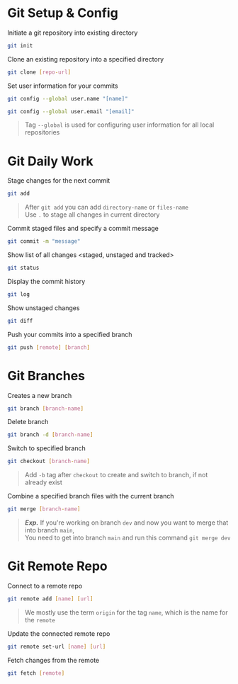 # Git Setup & Config

Initiate a git repository into existing directory

```sh
git init
```

Clone an existing repository into a specified directory

```sh
git clone [repo-url]
```

Set user information for your commits 

```sh
git config --global user.name "[name]"

git config --global user.email "[email]"
```
> Tag `--global` is used for configuring user information for all local repositories

# Git Daily Work

Stage changes for the next commit 

```sh
git add 
```

> After `git add` you can add ``directory-name`` or `files-name` \
> Use `.` to stage all changes in current directory

Commit staged files and specify a commit message

```sh
git commit -m "message" 
```

Show list of all changes <staged, unstaged and tracked>

```sh
git status 
```

Display the commit history

```sh
git log 
```

Show unstaged changes

```sh
git diff 
```

Push your commits into a specified branch

```sh
git push [remote] [branch] 
```

# Git Branches

Creates a new branch

```sh
git branch [branch-name]
```

Delete branch

```sh
git branch -d [branch-name]
```

Switch to specified branch

```sh
git checkout [branch-name]
```

> Add `-b` tag after `checkout` to create and switch to branch, if not already exist

Combine a specified branch files with the current branch

```sh
git merge [branch-name]
```

> ***Exp.*** If you're working on branch `dev` and now you want to merge that into branch `main`, \
> You need to get into branch `main` and run this command `git merge dev`

# Git Remote Repo

Connect to a remote repo

```sh
git remote add [name] [url]
```

> We mostly use the term `origin` for the tag `name`, which is the name for the `remote`

Update the connected remote repo

```sh
git remote set-url [name] [url]
```

Fetch changes from the remote

```sh
git fetch [remote]
```